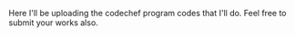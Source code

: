 Here I'll be uploading the codechef program codes that I'll do.
Feel free to submit your works also.
